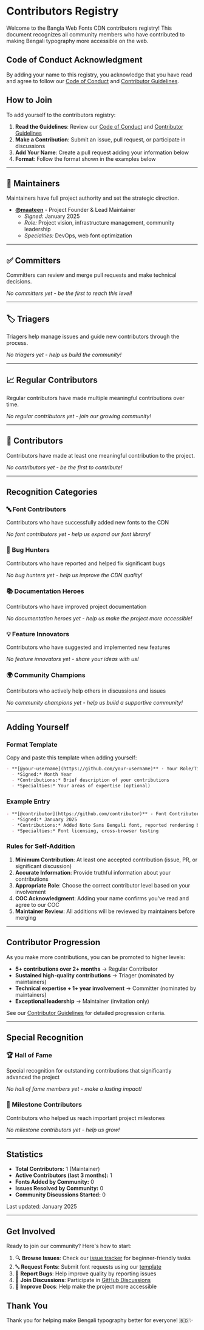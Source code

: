 # Contributors Registry

Welcome to the Bangla Web Fonts CDN contributors registry! This document recognizes all community members who have contributed to making Bengali typography more accessible on the web.

## Code of Conduct Acknowledgment

By adding your name to this registry, you acknowledge that you have read and agree to follow our [Code of Conduct](CODE_OF_CONDUCT.md) and [Contributor Guidelines](CONTRIBUTING.md).

## How to Join

To add yourself to the contributors registry:

1. **Read the Guidelines**: Review our [Code of Conduct](CODE_OF_CONDUCT.md) and [Contributor Guidelines](CONTRIBUTING.md)
2. **Make a Contribution**: Submit an issue, pull request, or participate in discussions
3. **Add Your Name**: Create a pull request adding your information below
4. **Format**: Follow the format shown in the examples below

---

## 🔧 Maintainers

Maintainers have full project authority and set the strategic direction.

- **[@maateen](https://github.com/maateen)** - Project Founder & Lead Maintainer
  - *Signed:* January 2025
  - *Role:* Project vision, infrastructure management, community leadership
  - *Specialties:* DevOps, web font optimization

---

## ✅ Committers

Committers can review and merge pull requests and make technical decisions.

*No committers yet - be the first to reach this level!*

---

## 🏷️ Triagers

Triagers help manage issues and guide new contributors through the process.

*No triagers yet - help us build the community!*

---

## 📈 Regular Contributors

Regular contributors have made multiple meaningful contributions over time.

*No regular contributors yet - join our growing community!*

---

## 🚀 Contributors

Contributors have made at least one meaningful contribution to the project.

*No contributors yet - be the first to contribute!*

---

## Recognition Categories

### 🔤 Font Contributors

Contributors who have successfully added new fonts to the CDN

*No font contributors yet - help us expand our font library!*

### 🐛 Bug Hunters

Contributors who have reported and helped fix significant bugs

*No bug hunters yet - help us improve the CDN quality!*

### 📚 Documentation Heroes

Contributors who have improved project documentation

*No documentation heroes yet - help us make the project more accessible!*

### 💡 Feature Innovators

Contributors who have suggested and implemented new features

*No feature innovators yet - share your ideas with us!*

### 🌍 Community Champions

Contributors who actively help others in discussions and issues

*No community champions yet - help us build a supportive community!*

---

## Adding Yourself

### Format Template

Copy and paste this template when adding yourself:

```markdown
- **[@your-username](https://github.com/your-username)** - Your Role/Title
  - *Signed:* Month Year
  - *Contributions:* Brief description of your contributions
  - *Specialties:* Your areas of expertise (optional)
```

### Example Entry

```markdown
- **[@contributor](https://github.com/contributor)** - Font Contributor
  - *Signed:* January 2025
  - *Contributions:* Added Noto Sans Bengali font, reported rendering bug in Safari
  - *Specialties:* Font licensing, cross-browser testing
```

### Rules for Self-Addition

1. **Minimum Contribution**: At least one accepted contribution (issue, PR, or significant discussion)
2. **Accurate Information**: Provide truthful information about your contributions
3. **Appropriate Role**: Choose the correct contributor level based on your involvement
4. **COC Acknowledgment**: Adding your name confirms you've read and agree to our COC
5. **Maintainer Review**: All additions will be reviewed by maintainers before merging

---

## Contributor Progression

As you make more contributions, you can be promoted to higher levels:

- **5+ contributions over 2+ months** → Regular Contributor
- **Sustained high-quality contributions** → Triager (nominated by maintainers)
- **Technical expertise + 1+ year involvement** → Committer (nominated by maintainers)
- **Exceptional leadership** → Maintainer (invitation only)

See our [Contributor Guidelines](CONTRIBUTING.md) for detailed progression criteria.

---

## Special Recognition

### 🏆 Hall of Fame

Special recognition for outstanding contributions that significantly advanced the project

*No hall of fame members yet - make a lasting impact!*

### 🎯 Milestone Contributors

Contributors who helped us reach important project milestones

*No milestone contributors yet - help us grow!*

---

## Statistics

- **Total Contributors:** 1 (Maintainer)
- **Active Contributors (last 3 months):** 1
- **Fonts Added by Community:** 0
- **Issues Resolved by Community:** 0
- **Community Discussions Started:** 0

Last updated: January 2025

---

## Get Involved

Ready to join our community? Here's how to start:

1. 🔍 **Browse Issues**: Check our [issue tracker](https://github.com/maateen/bangla-web-fonts/issues) for beginner-friendly tasks
2. 🔤 **Request Fonts**: Submit font requests using our [template](https://github.com/maateen/bangla-web-fonts/issues/new?template=font-request.md)
3. 🐛 **Report Bugs**: Help improve quality by reporting issues
4. 💬 **Join Discussions**: Participate in [GitHub Discussions](https://github.com/maateen/bangla-web-fonts/discussions)
5. 📖 **Improve Docs**: Help make the project more accessible

## Thank You

Thank you for helping make Bengali typography better for everyone! 🇧🇩✨
